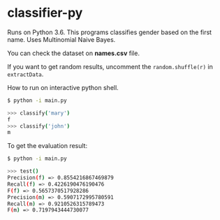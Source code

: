 # classifier-py

Runs on Python 3.6. This programs classifies gender based on the first name. Uses Multinomial Naive Bayes.

You can check the dataset on __names.csv__ file.

If you want to get random results, uncomment the `random.shuffle(r)` in `extractData`.

How to run on interactive python shell.

```sh
$ python -i main.py

>>> classify('mary')
f
>>> classify('john')
m
```

To get the evaluation result:
```sh
$ python -i main.py

>>> test()
Precision(f) => 0.8554216867469879
Recall(f) => 0.4226190476190476
F(f) => 0.5657370517928286
Precision(m) => 0.5907172995780591
Recall(m) => 0.9210526315789473
F(m) => 0.7197943444730077
```
